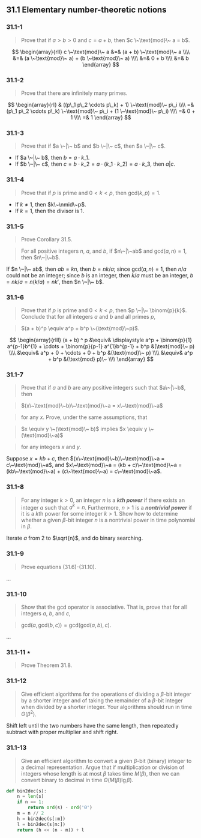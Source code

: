 ## 31.1 Elementary number-theoretic notions

### 31.1-1

> Prove that if $a > b > 0$ and $c = a + b$, then $c \~\text{mod}\~ a = b$.

$$
\begin{array}{rll}
c \~\text{mod}\~ a &=& (a + b) \~\text{mod}\~ a \\\\
&=& (a \~\text{mod}\~ a) + (b \~\text{mod}\~ a) \\\\
&=& 0 + b \\\\
&=& b
\end{array}
$$

### 31.1-2

> Prove that there are infinitely many primes.

$$
\begin{array}{rl}
& ((p\_1 p\_2 \cdots p\_k) + 1) \~\text{mod}\~ p\_i \\\\
=& (p\_1 p\_2 \cdots p\_k) \~\text{mod}\~ p\_i + (1 \~\text{mod}\~ p\_i) \\\\
=& 0 + 1 \\\\
=& 1
\end{array}
$$

### 31.1-3

> Prove that if $a \~|\~ b$ and $b \~|\~ c$, then $a \~|\~ c$.

* If $a \~|\~ b$, then $b = a \cdot k\_1$.
* If $b \~|\~ c$, then $c = b \cdot k\_2 = a \cdot (k\_1 \cdot k\_2) = a \cdot k\_3$, then $a | c$.

### 31.1-4

> Prove that if $p$ is prime and $0 < k < p$, then $\text{gcd}(k, p) = 1$.

* If $k \ne 1$, then $k\~\nmid\~p$.
* If $k = 1$, then the divisor is $1$.

### 31.1-5

> Prove Corollary 31.5.

> For all positive integers $n$, $a$, and $b$, if $n\~|\~ab$ and $\text{gcd}(a, n) = 1$, then $n\~|\~b$.

If $n \~|\~ ab$, then $ab = kn$, then $b = nk / a$; since $\text{gcd}(a, n) = 1$, then $n / a$ could not be an integer; since $b$ is an integer, then $k / a$ must be an integer, $b = nk / a = n (k / a) = n k'$, then $n \~|\~ b$.

### 31.1-6

> Prove that if $p$ is prime and $0 < k < p$, then $p \~|\~ \binom{p}{k}$. Conclude that for all integers $a$ and $b$ and all primes $p$,

> $(a + b)^p \equiv a^p + b^p \~(\text{mod}\~p)$.

$$
\begin{array}{rlll}
(a + b) ^ p &\equiv& \displaystyle a^p + \binom{p}{1} a^{p-1}b^{1} + \cdots + \binom{p}{p-1} a^{1}b^{p-1} + b^p &(\text{mod}\~ p) \\\\
&\equiv& a^p + 0 + \cdots + 0 + b^p &(\text{mod}\~ p) \\\\
&\equiv& a^p + b^p &(\text{mod} p)\~ \\\\
\end{array}
$$

### 31.1-7

> Prove that if $a$ and $b$ are any positive integers such that $a\~|\~b$, then

> $(x\~\text{mod}\~b)\~\text{mod}\~a = x\~\text{mod}\~a$

> for any $x$. Prove, under the same assumptions, that

> $x \equiv y \~(\text{mod}\~ b)$ implies $x \equiv y \~(\text{mod}\~a)$

> for any integers $x$ and $y$.

Suppose $x = kb + c$, then $(x\~\text{mod}\~b)\~\text{mod}\~a = c\~\text{mod}\~a$, and $x\~\text{mod}\~a = (kb + c)\~\text{mod}\~a = (kb\~\text{mod}\~a) + (c\~\text{mod}\~a) = c\~\text{mod}\~a$.

### 31.1-8

> For any integer $k > 0$, an integer $n$ is a __*$k$th power*__ if there exists an integer $a$ such that $a^k = n$. Furthermore, $n > 1$ is a __*nontrivial power*__ if it is a $k$th power for some integer $k > 1$. Show how to determine whether a given $\beta$-bit integer $n$ is a nontrivial power in time polynomial in $\beta$.

Iterate $a$ from $2$ to $\sqrt{n}$, and do binary searching.

### 31.1-9

> Prove equations (31.6)-(31.10).

$\dots$

### 31.1-10

> Show that the gcd operator is associative. That is, prove that for all integers $a$, $b$, and $c$,

> $\text{gcd}(a, \text{gcd}(b, c)) = \text{gcd}(\text{gcd}(a, b), c)$.

$\dots$

### 31.1-11 $\star$

> Prove Theorem 31.8.

### 31.1-12

> Give efficient algorithms for the operations of dividing a $\beta$-bit integer by a shorter integer and of taking the remainder of a $\beta$-bit integer when divided by a shorter integer. Your algorithms should run in time $\Theta(\beta^2)$.

Shift left until the two numbers have the same length, then repeatedly subtract with proper multiplier and shift right.

### 31.1-13

> Give an efficient algorithm to convert a given $\beta$-bit (binary) integer to a decimal representation. Argue that if multiplication or division of integers whose length is at most $\beta$ takes time $M(\beta)$, then we can convert binary to decimal in time $\Theta(M(\beta) \lg \beta)$.

```python
def bin2dec(s):
    n = len(s)
    if n == 1:
        return ord(s) - ord('0')
    m = n // 2
    h = bin2dec(s[:m])
    l = bin2dec(s[m:])
    return (h << (n - m)) + l
```
